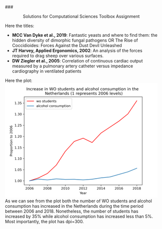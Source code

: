 ###<p style = 'text-align:center'> Solutions for Computational Sciences Toolbox Assignment </p>

Here the titles: 
- **MCC Van Dyke et al., 2019**: 
Fantastic yeasts and where to find them: the hidden diversity of dimorphic fungal pathogens OR The Rise of Coccidioides: Forces Against the Dust Devil Unleashed
- **JT Harvey, Applied Ergonomics, 2002**: An analysis of the forces required to drag sheep over various surfaces.
- **DW Ziegler et al., 2005**: Correlation of continuous cardiac output measured by a pulmonary artery catheter versus impedance cardiography in ventilated patients

Here the plot: 
<img title="A plot" alt="Alt text" src="Plot_alcohol_nl.png">
As we can see from the plot both the number of WO students and alcohol consumption has increased in the Netherlands during the time period between 2006 and 2018. Nonetheless, the number of students has increased by 35% while alcohol consumption has increased less than 5%. Most importantly, the plot has dpi=300. 
